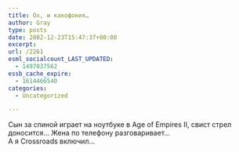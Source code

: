 ```yaml
---
title: Ох, и какофония…
author: Gray
type: posts
date: 2002-12-23T15:47:37+00:00
excerpt:
url: /2261
esml_socialcount_LAST_UPDATED:
  - 1497037562
essb_cache_expire:
  - 1614466540
categories:
  - Uncategorized

---
```








Сын за спиной играет на ноутбуке в Age of Empires II, свист стрел доносится&#8230; Жена по телефону разговаривает&#8230;  
А я Crossroads включил&#8230;